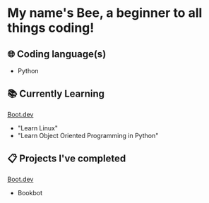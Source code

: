 # My name's Bee, a beginner to all things coding!

## 🌐 Coding language(s)
* Python

## 📚 Currently Learning
[Boot.dev](www.boot.dev/)
* "Learn Linux"
* "Learn Object Oriented Programming in Python"

## 📋 Projects I've completed
[Boot.dev](www.boot.dev/)
* Bookbot

<!--
**rose-by-another-name/rose-by-another-name** is a ✨ _special_ ✨ repository because its `README.md` (this file) appears on your GitHub profile.

Here are some ideas to get you started:

- 🔭 I’m currently working on ...
- 🌱 I’m currently learning ...
- 👯 I’m looking to collaborate on ...
- 🤔 I’m looking for help with ...
- 💬 Ask me about ...
- 📫 How to reach me: ...
- 😄 Pronouns: ...
- ⚡ Fun fact: ...
-->
